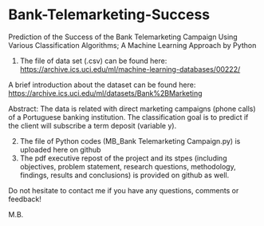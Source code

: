 # Bank-Telemarketing-Success
Prediction of the Success of the Bank Telemarketing Campaign Using Various Classification Algorithms;  A Machine Learning Approach by Python 

1. The file of data set (.csv) can be found here: https://archive.ics.uci.edu/ml/machine-learning-databases/00222/

A brief introduction about the dataset can be found here:
https://archive.ics.uci.edu/ml/datasets/Bank%2BMarketing

Abstract: 
The data is related with direct marketing campaigns (phone calls) of a Portuguese banking institution. The classification goal is to predict if the client will subscribe a term deposit (variable y).


2. The file of Python codes (MB_Bank Telemarketing Campaign.py) is uploaded here on github
3. The pdf executive repost of the project and its stpes (including objectives, problem statement, research questions, methodology, findings, results and conclusions) is provided on github as well. 

Do not hesitate to contact me if you have any questions, comments or feedback!

M.B.
